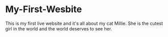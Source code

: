 # My-First-Wesbite
This is my first live website and it's all about my cat Millie. She is the cutest girl in the world and the world deserves to see her. 
